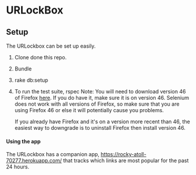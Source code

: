 # URLockBox

## Setup

The URLockbox can be set up easily.

1. Clone done this repo.
2. Bundle
3. rake db:setup
4. To run the test suite, rspec
    Note: You will need to download version 46 of Firefox [here](https://www.softexia.com/windows/web-browsers/firefox-46). If you do have it, make sure it is on version 46. Selenium does not work with all versions of Firefox, so make sure that you are using Firefox 46 or else it will potentially cause you problems.

    If you already have Firefox and it's on a version more recent than 46, the easiest way to downgrade is to uninstall Firefox then install version 46.

#### Using the app

The URLockbox has a companion app, https://rocky-atoll-70277.herokuapp.com/ that tracks
which links are most popular for the past 24 hours.
